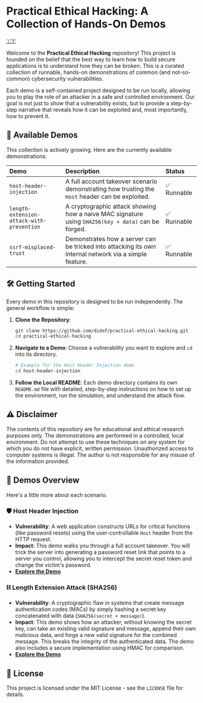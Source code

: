 # Practical Ethical Hacking: A Collection of Hands-On Demos

[🇮🇹](/docs/ita.md)

Welcome to the **Practical Ethical Hacking** repository\! This project is founded on the belief that the best way to learn how to build secure applications is to understand how they can be broken. This is a curated collection of runnable, hands-on demonstrations of common (and not-so-common) cybersecurity vulnerabilities.

Each demo is a self-contained project designed to be run locally, allowing you to play the role of an attacker in a safe and controlled environment. Our goal is not just to show that a vulnerability exists, but to provide a step-by-step narrative that reveals how it can be exploited and, most importantly, how to prevent it.

## 🚀 Available Demos

This collection is actively growing. Here are the currently available demonstrations:

| Demo                                                       | Description                                                                                             | Status     |
| :--------------------------------------------------------- | :------------------------------------------------------------------------------------------------------ | :--------- |
| `host-header-injection`                                    | A full account takeover scenario demonstrating how trusting the `Host` header can be exploited.           | ✅ Runnable |
| `length-extension-attack-with-prevention`                  | A cryptographic attack showing how a naive MAC signature using `SHA256(key + data)` can be forged.        | ✅ Runnable |
| `ssrf-misplaced-trust`                  | Demonstrates how a server can be tricked into attacking its own internal network via a simple feature.        | ✅ Runnable |


## 🛠️ Getting Started

Every demo in this repository is designed to be run independently. The general workflow is simple:

1.  **Clone the Repository**:

    ```bash
    git clone https://github.com/didof/practical-ethical-hacking.git
    cd practical-ethical-hacking
    ```

2.  **Navigate to a Demo**:
    Choose a vulnerability you want to explore and `cd` into its directory.

    ```bash
    # Example for the Host Header Injection demo
    cd host-header-injection
    ```

3.  **Follow the Local README**:
    Each demo directory contains its own `README.md` file with detailed, step-by-step instructions on how to set up the environment, run the simulation, and understand the attack flow.

## ⚠️ Disclaimer

The contents of this repository are for educational and ethical research purposes only. The demonstrations are performed in a controlled, local environment. Do not attempt to use these techniques on any system for which you do not have explicit, written permission. Unauthorized access to computer systems is illegal. The author is not responsible for any misuse of the information provided.

## 🔬 Demos Overview

Here's a little more about each scenario.

### 🛡️ Host Header Injection

  * **Vulnerability**: A web application constructs URLs for critical functions (like password resets) using the user-controllable `Host` header from the HTTP request.
  * **Impact**: This demo walks you through a full account takeover. You will trick the server into generating a password reset link that points to a server you control, allowing you to intercept the secret reset token and change the victim's password.
  * **[Explore the Demo](/host-header-injection/)**

### ⛓️ Length Extension Attack (SHA256)

  * **Vulnerability**: A cryptographic flaw in systems that create message authentication codes (MACs) by simply hashing a secret key concatenated with data (`SHA256(secret + message)`).
  * **Impact**: This demo shows how an attacker, without knowing the secret key, can take an existing valid signature and message, append their own malicious data, and forge a new valid signature for the combined message. This breaks the integrity of the authenticated data. The demo also includes a secure implementation using HMAC for comparison.
  * **[Explore the Demo](/length-extension-attack-with-prevention/)**

## 📄 License

This project is licensed under the MIT License - see the `LICENSE` file for details.